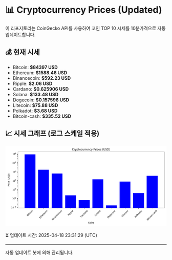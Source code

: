 
# 📊 Cryptocurrency Prices (Updated)

이 리포지토리는 CoinGecko API를 사용하여 코인 TOP 10 시세를 10분가격으로 자동 업데이트합니다.

## 💰 현재 시세
- Bitcoin: **$84397 USD**
- Ethereum: **$1588.46 USD**
- Binancecoin: **$592.23 USD**
- Ripple: **$2.06 USD**
- Cardano: **$0.625906 USD**
- Solana: **$133.48 USD**
- Dogecoin: **$0.157596 USD**
- Litecoin: **$75.88 USD**
- Polkadot: **$3.68 USD**
- Bitcoin-cash: **$335.52 USD**

## 📈 시세 그래프 (로그 스케일 적용)
![Crypto Prices](crypto_prices.png)

⏳ 업데이트 시간: 2025-04-18 23:31:29 (UTC)

---
자동 업데이트 봇에 의해 관리됩니다.

